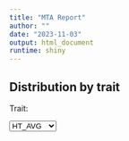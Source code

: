 ```yaml
---
title: "MTA Report"
author: ""
date: "2023-11-03"
output: html_document
runtime: shiny
---
```







## Distribution by trait
<!--html_preserve--><div class="form-group shiny-input-container">
<label class="control-label" id="mtaApp_1-traitMta-label" for="mtaApp_1-traitMta">Trait:</label>
<div>
<select id="mtaApp_1-traitMta" class="shiny-input-select"><option value="HT_AVG" selected>HT_AVG</option>
<option value="YLD_TON">YLD_TON</option></select>
<script type="application/json" data-for="mtaApp_1-traitMta" data-nonempty="">{"plugins":["selectize-plugin-a11y"]}</script>
</div>
</div><!--/html_preserve-->

<!--html_preserve--><div class="plotly html-widget html-widget-output shiny-report-size shiny-report-theme html-fill-item-overflow-hidden html-fill-item" id="mtaApp_1-out18673dd87a6f6df4" style="width:100%;height:400px;"></div><!--/html_preserve-->

